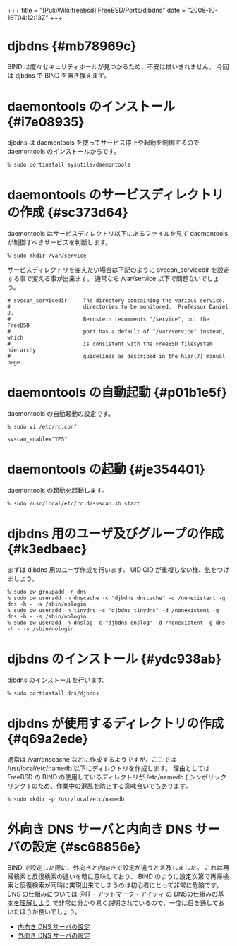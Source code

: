 +++
title = "[PukiWiki:freebsd] FreeBSD/Ports/djbdns"
date = "2008-10-16T04:12:13Z"
+++


# djbdns  {#mb78969c}
BIND は度々セキュリティホールが見つかるため、不安は拭いきれません。
今回は djbdns で BIND を置き換えます。

# daemontools のインストール  {#i7e08935}
djbdns は daemontools を使ってサービス停止や起動を制御するので daemontools のインストールからです。


```
% sudo portinstall sysutils/daemontools

```

# daemontools のサービスディレクトリの作成  {#sc373d64}
daemontools はサービスディレクトリ以下にあるファイルを見て daemontools が制御すべきサービスを判断します。


```
% sudo mkdir /var/service

```

サービスディレクトリを変えたい場合は下記のように svscan_servicedir を設定する事で変える事が出来ます。
通常なら /var/service 以下で問題ないでしょう。


```
# svscan_servicedir     The directory containing the various service.
#                       directories to be monitored.  Professor Daniel J.
#                       Bernstein recomments "/service", but the FreeBSD
#                       port has a default of "/var/service" instead, which
#                       is consistent with the FreeBSD filesystem hierarchy
#                       guidelines as described in the hier(7) manual page.

```

# daemontools の自動起動  {#p01b1e5f}
daemontools の自動起動の設定です。


```
% sudo vi /etc/rc.conf

svscan_enable="YES"

```

# daemontools の起動  {#je354401}
daemontools の起動を起動します。


```
% sudo /usr/local/etc/rc.d/svscan.sh start

```

# djbdns 用のユーザ及びグループの作成  {#k3edbaec}
まずは djbdns 用のユーザ作成を行います。
UID GID が重複しない様、気をつけましょう。


```
% sudo pw groupadd -n dns
% sudo pw useradd -n dnscache -c "djbdns dnscache" -d /nonexistent -g dns -h - -s /sbin/nologin
% sudo pw useradd -n tinydns -c "djbdns tinydns" -d /nonexistent -g dns -h - -s /sbin/nologin
% sudo pw useradd -n dnslog -c "djbdns dnslog" -d /nonexistent -g dns -h - -s /sbin/nologin

```

# djbdns のインストール  {#ydc938ab}
djbdns のインストールを行います。


```
% sudo portinstall dns/djbdns

```

# djbdns が使用するディレクトリの作成  {#q69a2ede}
通常は /var/dnscache などに作成するようですが、ここでは /usr/local/etc/namedb 以下にディレクトリを作成します。
理由としては FreeBSD の BIND の使用しているディレクトリが /etc/namedb ( シンボリックリンク ) のため、作業中の混乱を防止する意味合いでもあります。


```
% sudo mkdir -p /usr/local/etc/namedb

```

# 外向き DNS サーバと内向き DNS サーバの設定  {#sc68856e}
BIND で設定した際に、外向きと内向きで設定が違うと言及しました。
これは再帰検索と反復検索の違いを暗に意味しており、 BIND のように設定次第で再帰検索と反復検索が同時に実現出来てしまうのは初心者にとって非常に危険です。
DNS の仕組みについては [＠IT - アットマーク・アイティ](http://www.atmarkit.co.jp/ "＠IT - アットマーク・アイティ") の [DNSの仕組みの基本を理解しよう](http://www.atmarkit.co.jp/fnetwork/rensai/dns01/dns01.html "DNSの仕組みの基本を理解しよう") で非常に分かり易く説明されているので、一度は目を通しておいたほうが良いでしょう。

- [内向き DNS サーバの設定](/archive/freebsd/FreeBSD/Ports/djbdns/Private/ "内向き DNS サーバの設定")
- [外向き DNS サーバの設定](/archive/freebsd/FreeBSD/Ports/djbdns/Internet/ "外向き DNS サーバの設定")
